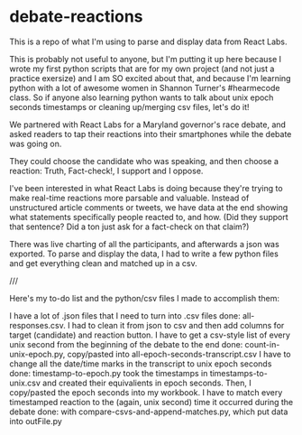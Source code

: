 debate-reactions
================

This is a repo of what I'm using to parse and display data from React Labs.

This is probably not useful to anyone, but I'm putting it up here because I wrote my first python scripts that are for my own project (and not just a practice exersize) and I am SO excited about that, and because I'm learning python with a lot of awesome women in Shannon Turner's #hearmecode class. So if anyone also learning python wants to talk about unix epoch seconds timestamps or cleaning up/merging csv files, let's do it! 

We partnered with React Labs for a Maryland governor's race debate, and asked readers to tap their reactions into their smartphones while the debate was going on. 

They could choose the candidate who was speaking, and then choose a reaction: Truth, Fact-check!, I support and I oppose. 

I've been interested in what React Labs is doing because they're trying to make real-time reactions more parsable and valuable. Instead of unstructured article comments or tweets, we have data at the end showing what statements specifically people reacted to, and how. (Did they support that sentence? Did a ton just ask for a fact-check on that claim?)

There was live charting of all the participants, and afterwards a json was exported. To parse and display the data, I had to write a few python files and get everything clean and matched up in a csv. 

/// 

Here's my to-do list and the python/csv files I made to accomplish them: 

I have a lot of .json files that I need to turn into .csv files
	done: all-responses.csv. I had to clean it from json to csv and then add columns for target (candidate) and reaction button. 
I have to get a csv-style list of every unix second from the beginning of the debate to the end
	done: count-in-unix-epoch.py, copy/pasted into all-epoch-seconds-transcript.csv
I have to change all the date/time marks in the transcript to unix epoch seconds
	done: timestamp-to-epoch.py took the timestamps in timestamps-to-unix.csv and created their equivalients in epoch seconds. Then, I copy/pasted the epoch seconds into my workbook. 
I have to match every timestamped reaction to the (again, unix second) time it occurred during the debate
	done: with compare-csvs-and-append-matches.py, which put data into outFile.py